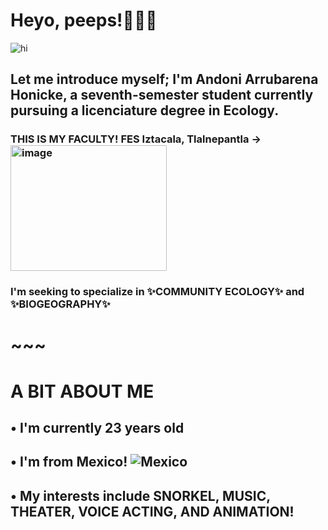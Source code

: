 # Heyo, peeps!👋✨🔥
![hi](https://media1.tenor.com/m/je5qoQToik0AAAAC/spongebob-hi.gif)
## Let me introduce myself; I'm Andoni Arrubarena Honicke, a seventh-semester student currently pursuing a licenciature degree in Ecology.

### THIS IS MY FACULTY! FES Iztacala, Tlalnepantla -> <img width="250" height="201" alt="image" src="https://github.com/user-attachments/assets/9e7b06af-5dae-4361-8c44-71cb3b996044" />

### I'm seeking to specialize in ✨COMMUNITY ECOLOGY✨ and ✨BIOGEOGRAPHY✨
# ~~~
# A BIT ABOUT ME
## • I'm currently 23 years old
## • I'm from Mexico! ![Mexico](https://upload.wikimedia.org/wikipedia/commons/thumb/f/fc/Flag_of_Mexico.svg/960px-Flag_of_Mexico.svg.png)
## • My interests include SNORKEL, MUSIC, THEATER, VOICE ACTING, AND ANIMATION!

